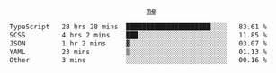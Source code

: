 <p align="center">
  <samp>
    <a href="https://yiwwhl.com">me</a>
  </samp>
</p>

<!--START_SECTION:waka-->

```txt
TypeScript   28 hrs 28 mins  █████████████████████░░░░   83.61 %
SCSS         4 hrs 2 mins    ███░░░░░░░░░░░░░░░░░░░░░░   11.85 %
JSON         1 hr 2 mins     ▓░░░░░░░░░░░░░░░░░░░░░░░░   03.07 %
YAML         23 mins         ▒░░░░░░░░░░░░░░░░░░░░░░░░   01.13 %
Other        3 mins          ░░░░░░░░░░░░░░░░░░░░░░░░░   00.16 %
```

<!--END_SECTION:waka-->